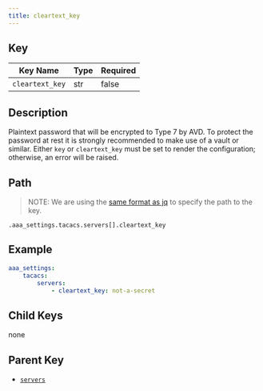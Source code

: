 ```yaml
---
title: cleartext_key
---
```


## Key

Key Name | Type | Required
---------|------|---------
`cleartext_key` | str | false

## Description

Plaintext password that will be encrypted to Type 7 by AVD.
To protect the password at rest it is strongly recommended to make use of a vault or similar.
Either `key` or `cleartext_key` must be set to render the configuration;
otherwise, an error will be raised.

## Path

> NOTE: We are using the [same format as jq](https://jqlang.org/) to specify the path to the key.

`.aaa_settings.tacacs.servers[].cleartext_key`

## Example

```yaml
aaa_settings:
    tacacs:
        servers:
            - cleartext_key: not-a-secret
```

## Child Keys

none

## Parent Key

- [`servers`](../../servers.md)
